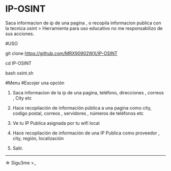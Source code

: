 # IP-OSINT
Saca informacion de ip de una pagina , o recopila informacion publica con la tecnica osint > Herramienta para uso educativo no me responsabilizo de sus acciones.

#USO

git clone https://github.com/MRX90902WX/IP-OSINT

cd IP-OSINT

bash osint.sh

#Menu 
#Escojer una opción 
1) Saca informacion de la ip de una pagina, teléfono,  direcciones , correos , City etc

2) Hace recopilación de información pública a una pagina como city, codigo postal,  correos , servidores , números de teléfonos etc

3) Ve tu IP Publica asignada por tu wifi local

4) Hace recopilación de información de una IP Publica como proveedor , city, región, localización

99) Salir.

*****
☆ Sígu3me >_

